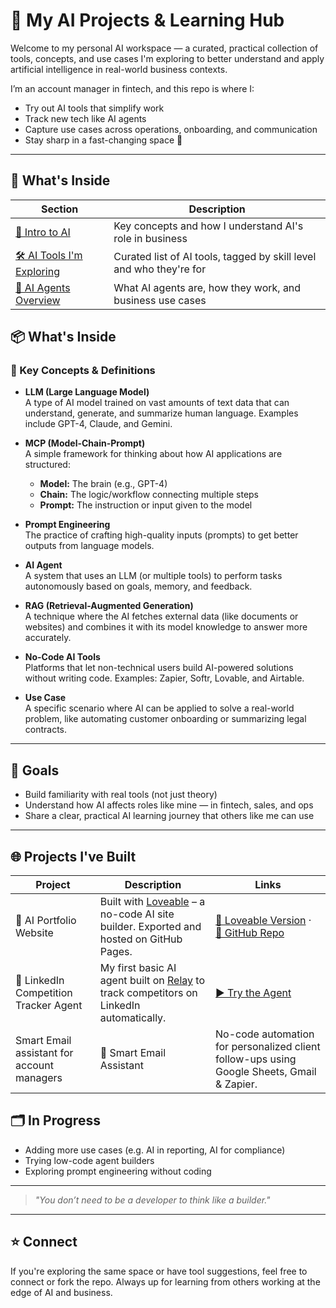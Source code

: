 # 🤖 My AI Projects & Learning Hub

Welcome to my personal AI workspace — a curated, practical collection of tools, concepts, and use cases I'm exploring to better understand and apply artificial intelligence in real-world business contexts.

I’m an account manager in fintech, and this repo is where I:
- Try out AI tools that simplify work
- Track new tech like AI agents
- Capture use cases across operations, onboarding, and communication
- Stay sharp in a fast-changing space 🚀

---

## 📁 What's Inside

| Section | Description |
|--------|-------------|
| [🧠 Intro to AI](./intro-to-ai.md) | Key concepts and how I understand AI's role in business |
| [🛠️ AI Tools I'm Exploring](./ai-tools.md) | Curated list of AI tools, tagged by skill level and who they're for |
| [🤖 AI Agents Overview](./ai-agents.md) | What AI agents are, how they work, and business use cases |

## 📦 What's Inside

### 🧠 Key Concepts & Definitions

- **LLM (Large Language Model)**  
  A type of AI model trained on vast amounts of text data that can understand, generate, and summarize human language. Examples include GPT-4, Claude, and Gemini.

- **MCP (Model-Chain-Prompt)**  
  A simple framework for thinking about how AI applications are structured:  
  - **Model:** The brain (e.g., GPT-4)  
  - **Chain:** The logic/workflow connecting multiple steps  
  - **Prompt:** The instruction or input given to the model

- **Prompt Engineering**  
  The practice of crafting high-quality inputs (prompts) to get better outputs from language models.

- **AI Agent**  
  A system that uses an LLM (or multiple tools) to perform tasks autonomously based on goals, memory, and feedback.

- **RAG (Retrieval-Augmented Generation)**  
  A technique where the AI fetches external data (like documents or websites) and combines it with its model knowledge to answer more accurately.

- **No-Code AI Tools**  
  Platforms that let non-technical users build AI-powered solutions without writing code. Examples: Zapier, Softr, Lovable, and Airtable.

- **Use Case**  
  A specific scenario where AI can be applied to solve a real-world problem, like automating customer onboarding or summarizing legal contracts.

---



## 🎯 Goals

- Build familiarity with real tools (not just theory)
- Understand how AI affects roles like mine — in fintech, sales, and ops
- Share a clear, practical AI learning journey that others like me can use

---
## 🌐 Projects I've Built

| Project | Description | Links |
|---------|-------------|-------|
| 💜 AI Portfolio Website | Built with [Loveable](https://lovelace.studio/) – a no-code AI site builder. Exported and hosted on GitHub Pages. | [🔗 Loveable Version](https://quarterlife-life-compass.lovable.app/) · [📁 GitHub Repo](https://github.com/kkeerthana-23/quarterlife-life-compass) |
| 🤖 LinkedIn Competition Tracker Agent | My first basic AI agent built on [Relay](https://www.relay.app/) to track competitors on LinkedIn automatically. | [▶️ Try the Agent](https://run.relay.app/shared/linkedin-competition-tracker-j6sK1Wj6ucci) |
|Smart Email assistant for account managers| 💌 Smart Email Assistant | No-code automation for personalized client follow-ups using Google Sheets, Gmail & Zapier. | [📄 View Project](smart-email-assistant.md) |






## 🗂️ In Progress

- Adding more use cases (e.g. AI in reporting, AI for compliance)
- Trying low-code agent builders
- Exploring prompt engineering without coding

---

> _"You don’t need to be a developer to think like a builder."_

---

## ⭐️ Connect

If you're exploring the same space or have tool suggestions, feel free to connect or fork the repo. Always up for learning from others working at the edge of AI and business.


